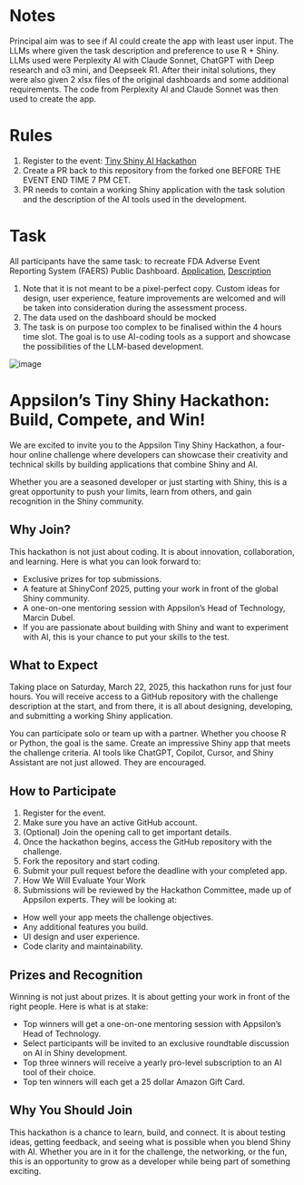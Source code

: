 # Notes
Principal aim was to see if AI could create the app with least user input. 
The LLMs where given the task description and preference to use R + Shiny.
LLMs used were Perplexity AI with Claude Sonnet, ChatGPT with Deep research and o3 mini, and Deepseek R1.
After their inital solutions, they were also given 2 xlsx files of the original dashboards and some additional requirements.
The code from Perplexity AI and Claude Sonnet was then used to create the app.

# Rules

1. Register to the event: [Tiny Shiny AI Hackathon](https://events.ringcentral.com/events/appsilon-s-tiny-shiny-ai-hackathon)
2. Create a PR back to this repository from the forked one BEFORE THE EVENT END TIME 7 PM CET.
3. PR needs to contain a working Shiny application with the task solution and the description of the AI tools used in the development.

# Task

All participants have the same task: to recreate FDA Adverse Event Reporting System (FAERS) Public Dashboard. [Application](https://fis.fda.gov/sense/app/95239e26-e0be-42d9-a960-9a5f7f1c25ee/sheet/7a47a261-d58b-4203-a8aa-6d3021737452/state/analysis), [Description](https://www.fda.gov/drugs/fdas-adverse-event-reporting-system-faers/fda-adverse-event-reporting-system-faers-public-dashboard)
1. Note that it is not meant to be a pixel-perfect copy. Custom ideas for design, user experience, feature improvements are welcomed and will be taken into consideration during the assessment process.
2. The data used on the dashboard should be mocked
3. The task is on purpose too complex to be finalised within the 4 hours time slot. The goal is to use AI-coding tools as a support and showcase the possibilities of the LLM-based development.

![image](https://github.com/user-attachments/assets/0d069db5-992c-4c16-b210-c3e7f8ea2955)



# Appsilon’s Tiny Shiny Hackathon: Build, Compete, and Win!

We are excited to invite you to the Appsilon Tiny Shiny Hackathon, a four-hour online challenge where developers can showcase their creativity and technical skills by building applications that combine Shiny and AI.

Whether you are a seasoned developer or just starting with Shiny, this is a great opportunity to push your limits, learn from others, and gain recognition in the Shiny community.

## Why Join?
This hackathon is not just about coding. It is about innovation, collaboration, and learning. Here is what you can look forward to:

* Exclusive prizes for top submissions.
* A feature at ShinyConf 2025, putting your work in front of the global Shiny community.
* A one-on-one mentoring session with Appsilon’s Head of Technology, Marcin Dubel.
* If you are passionate about building with Shiny and want to experiment with AI, this is your chance to put your skills to the test.

## What to Expect
Taking place on Saturday, March 22, 2025, this hackathon runs for just four hours. You will receive access to a GitHub repository with the challenge description at the start, and from there, it is all about designing, developing, and submitting a working Shiny application.

You can participate solo or team up with a partner. Whether you choose R or Python, the goal is the same. Create an impressive Shiny app that meets the challenge criteria. AI tools like ChatGPT, Copilot, Cursor, and Shiny Assistant are not just allowed. They are encouraged.

## How to Participate
1. Register for the event.
2. Make sure you have an active GitHub account.
3. (Optional) Join the opening call to get important details.
4. Once the hackathon begins, access the GitHub repository with the challenge.
5. Fork the repository and start coding.
6. Submit your pull request before the deadline with your completed app.
7. How We Will Evaluate Your Work
8. Submissions will be reviewed by the Hackathon Committee, made up of Appsilon experts. They will be looking at:

  * How well your app meets the challenge objectives.
  * Any additional features you build.
  * UI design and user experience.
  * Code clarity and maintainability.

## Prizes and Recognition
Winning is not just about prizes. It is about getting your work in front of the right people. Here is what is at stake:

* Top winners will get a one-on-one mentoring session with Appsilon’s Head of Technology.
* Select participants will be invited to an exclusive roundtable discussion on AI in Shiny development.
* Top three winners will receive a yearly pro-level subscription to an AI tool of their choice.
* Top ten winners will each get a 25 dollar Amazon Gift Card.

## Why You Should Join
This hackathon is a chance to learn, build, and connect. It is about testing ideas, getting feedback, and seeing what is possible when you blend Shiny with AI. Whether you are in it for the challenge, the networking, or the fun, this is an opportunity to grow as a developer while being part of something exciting.
